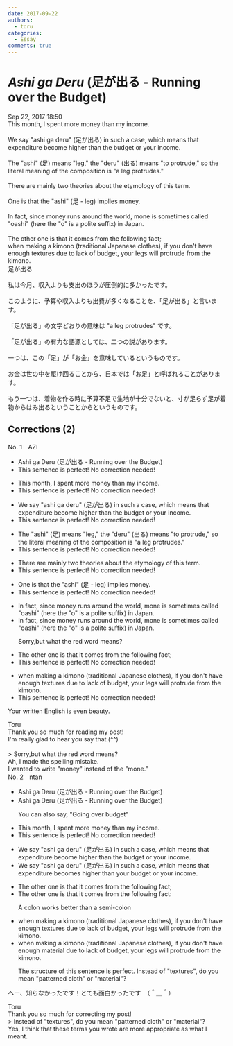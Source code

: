```yaml
---
date: 2017-09-22
authors:
  - toru
categories:
  - Essay
comments: true
---
```


# <strong><em>Ashi ga Deru</strong></em> (足が出る - Running over the Budget)
<div class="date">Sep 22, 2017 18:50</div>
<div id="post"><div id="body_show_ori">
This month, I spent more money than my income.<br/><br/>We say "ashi ga deru" (足が出る) in such a case, which means that expenditure become higher than the budget or your income.<br/><br/>The "ashi" (足) means "leg," the "deru" (出る) means "to protrude," so the literal meaning of the composition is "a leg protrudes."<br/><br/>There are mainly two theories about the etymology of this term.<br/><br/>One is that the "ashi" (足 - leg) implies money.<br/><br/>In fact, since money runs around the world, mone is sometimes called "oashi" (here the "o" is a polite suffix) in Japan.<br/><br/>The other one is that it comes from the following fact;<br/>when making a kimono (traditional Japanese clothes), if you don't have enough textures due to lack of budget, your legs will protrude from the kimono.
</div></div>

<!-- more -->

<div id="post_ja"><div id="body_show_mo">
足が出る<br/><br/>私は今月、収入よりも支出のほうが圧倒的に多かったです。<br/><br/>このように、予算や収入よりも出費が多くなることを、「足が出る」と言います。<br/><br/>「足が出る」の文字どおりの意味は "a leg protrudes" です。<br/><br/>「足が出る」の有力な語源としては、二つの説があります。<br/><br/>一つは、この「足」が「お金」を意味しているというものです。<br/><br/>お金は世の中を駆け回ることから、日本では「お足」と呼ばれることがあります。<br/><br/>もう一つは、着物を作る時に予算不足で生地が十分でないと、寸が足らず足が着物からはみ出るということからというものです。
</div></div>

## Corrections (2)
<div id="block"><div class="first_name"> No. 1　<span class="just_name">AZI</span></div><div id="block2">
<ul class="correction_field">
<li class="incorrect">Ashi ga Deru (足が出る - Running over the Budget)</li>
<li class="corrected perfect">This sentence is perfect! No correction needed!</li>
</ul>
<ul class="correction_field">
<li class="incorrect">This month, I spent more money than my income.</li>
<li class="corrected perfect">This sentence is perfect! No correction needed!</li>
</ul>
<ul class="correction_field">
<li class="incorrect">We say "ashi ga deru" (足が出る) in such a case, which means that expenditure become higher than the budget or your income.</li>
<li class="corrected perfect">This sentence is perfect! No correction needed!</li>
</ul>
<ul class="correction_field">
<li class="incorrect">The "ashi" (足) means "leg," the "deru" (出る) means "to protrude," so the literal meaning of the composition is "a leg protrudes."</li>
<li class="corrected perfect">This sentence is perfect! No correction needed!</li>
</ul>
<ul class="correction_field">
<li class="incorrect">There are mainly two theories about the etymology of this term.</li>
<li class="corrected perfect">This sentence is perfect! No correction needed!</li>
</ul>
<ul class="correction_field">
<li class="incorrect">One is that the "ashi" (足 - leg) implies money.</li>
<li class="corrected perfect">This sentence is perfect! No correction needed!</li>
</ul>
<ul class="correction_field">
<li class="incorrect">In fact, since money runs around the world, mone is sometimes called "oashi" (here the "o" is a polite suffix) in Japan.</li>
<li class="corrected correct">
In fact, since money runs around the world,<span class="f_red"> mone</span> is sometimes called "oashi" (here the "o" is a polite suffix) in Japan.
<p class="correction_comment">Sorry,but what the red word means?</p>
</li>
</ul>
<ul class="correction_field">
<li class="incorrect">The other one is that it comes from the following fact;</li>
<li class="corrected perfect">This sentence is perfect! No correction needed!</li>
</ul>
<ul class="correction_field">
<li class="incorrect">when making a kimono (traditional Japanese clothes), if you don't have enough textures due to lack of budget, your legs will protrude from the kimono.</li>
<li class="corrected perfect">This sentence is perfect! No correction needed!</li>
</ul>
<p class="comment_small">
 Your written English is even beauty.
</p>

</div><div class="name"><span class="just_name">Toru</span><br>
Thank you so much for reading my post!<br/>I'm really glad to hear you say that (^^)<br/><br/>&gt; Sorry,but what the red word means?<br/>Ah, I made the spelling mistake.<br/>I wanted to write "money" instead of the "mone."
</div>
</div>
<div id="block"><div class="first_name"> No. 2　<span class="just_name">ntan</span></div><div id="block2">
<ul class="correction_field">
<li class="incorrect">Ashi ga Deru (足が出る - Running over the Budget)</li>
<li class="corrected correct">
Ashi ga Deru (足が出る - Running over <span class="sline">the</span> Budget)
<p class="correction_comment">You can also say, "Going over budget"</p>
</li>
</ul>
<ul class="correction_field">
<li class="incorrect">This month, I spent more money than my income.</li>
<li class="corrected perfect">This sentence is perfect! No correction needed!</li>
</ul>
<ul class="correction_field">
<li class="incorrect">We say "ashi ga deru" (足が出る) in such a case, which means that expenditure become higher than the budget or your income.</li>
<li class="corrected correct">
We say "ashi ga deru" (足が出る) in such a case, which means that expenditure become<span class="f_blue">s</span> higher than <span class="f_blue">your</span> budget or <span class="sline">your</span> income.
</li>
</ul>
<ul class="correction_field">
<li class="incorrect">The other one is that it comes from the following fact;</li>
<li class="corrected correct">
The other one is that it comes from the following fact<span class="f_blue">:</span>
<p class="correction_comment">A colon works better than a semi-colon</p>
</li>
</ul>
<ul class="correction_field">
<li class="incorrect">when making a kimono (traditional Japanese clothes), if you don't have enough textures due to lack of budget, your legs will protrude from the kimono.</li>
<li class="corrected correct">
when making a kimono (traditional Japanese clothes), if you don't have enough <span class="f_blue">material </span>due to lack of budget, your legs will protrude from the kimono.
<p class="correction_comment">The structure of this sentence is perfect. Instead of "textures", do you mean "patterned cloth" or "material"?</p>
</li>
</ul>
<p class="comment_small">
 へー、知らなかったです！とても面白かったです　（＾＿＾）
</p>

</div><div class="name"><span class="just_name">Toru</span><br>
Thank you so much for correcting my post!<br/>&gt; Instead of "textures", do you mean "patterned cloth" or "material"?<br/>Yes, I think that these terms you wrote are more appropriate as what I meant.
</div>
</div>
